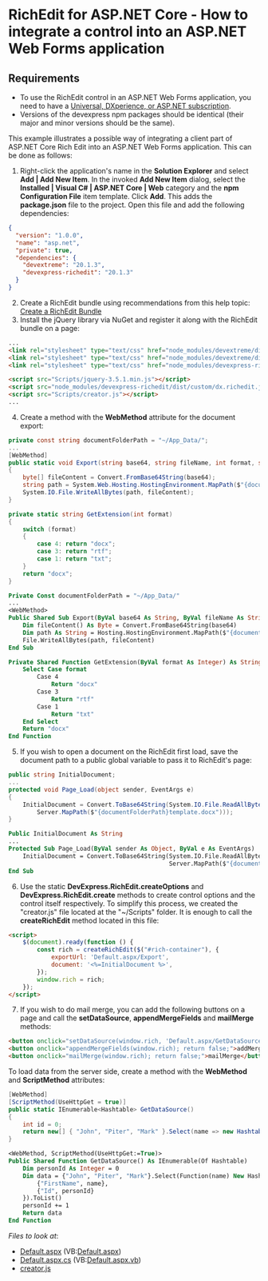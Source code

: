 # RichEdit for ASP.NET Core - How to integrate a control into an ASP.NET Web Forms application

## Requirements
* To use the RichEdit control in an ASP.NET Web Forms application, you need to have a [Universal, DXperience, or ASP.NET subscription](https://www.devexpress.com/buy/net/).
* Versions of the devexpress npm packages should be identical (their major and minor versions should be the same).

This example illustrates a possible way of integrating a client part of ASP.NET Core Rich Edit into an ASP.NET Web Forms application. This can be done as follows:
1. Right-click the application's name in the **Solution Explorer** and select **Add | Add New Item**. In the invoked **Add New Item** dialog, select the **Installed | Visual C# | ASP.NET Core | Web** category and the **npm Configuration File** item template. Click **Add**.
This adds the **package.json** file to the project. Open this file and add the following dependencies:
```json
{
  "version": "1.0.0",
  "name": "asp.net",
  "private": true,
  "dependencies": {
    "devextreme": "20.1.3",
    "devexpress-richedit": "20.1.3"
  }
}
```

2. Create a RichEdit bundle using recommendations from this help topic: [Create a RichEdit Bundle](https://docs.devexpress.com/AspNetCore/401721/office-inspired-controls/get-started/richedit-bundle#create-a-richedit-bundle) 
3. Install the jQuery library via NuGet and register it along with the RichEdit bundle on a page:

```html
...
<link rel="stylesheet" type="text/css" href="node_modules/devextreme/dist/css/dx.common.css" />
<link rel="stylesheet" type="text/css" href="node_modules/devextreme/dist/css/dx.light.compact.css" />
<link rel="stylesheet" type="text/css" href="node_modules/devexpress-richedit/dist/dx.richedit.css" />

<script src="Scripts/jquery-3.5.1.min.js"></script>
<script src="node_modules/devexpress-richedit/dist/custom/dx.richedit.js"></script>
<script src="Scripts/creator.js"></script>
...
```

4. Create a method with the **WebMethod** attribute for the document export:

```cs
private const string documentFolderPath = "~/App_Data/";
...
[WebMethod]
public static void Export(string base64, string fileName, int format, string reason)
{
	byte[] fileContent = Convert.FromBase64String(base64);
	string path = System.Web.Hosting.HostingEnvironment.MapPath($"{documentFolderPath}{fileName}.{GetExtension(format)}");
	System.IO.File.WriteAllBytes(path, fileContent);
}

private static string GetExtension(int format)
{
	switch (format)
	{
		case 4: return "docx";
		case 3: return "rtf";
		case 1: return "txt";
	}
	return "docx";
}
```

```vb
Private Const documentFolderPath = "~/App_Data/"
...
<WebMethod>
Public Shared Sub Export(ByVal base64 As String, ByVal fileName As String, ByVal format As Integer, ByVal reason As String)
	Dim fileContent() As Byte = Convert.FromBase64String(base64)
	Dim path As String = Hosting.HostingEnvironment.MapPath($"{documentFolderPath}{fileName}.{GetExtension(format)}")
	File.WriteAllBytes(path, fileContent)
End Sub

Private Shared Function GetExtension(ByVal format As Integer) As String
	Select Case format
		Case 4
			Return "docx"
		Case 3
			Return "rtf"
		Case 1
			Return "txt"
	End Select
	Return "docx"
End Function
```

5. If you wish to open a document on the RichEdit first load, save the document path to a public global variable to pass it to RichEdit's page:

```cs
public string InitialDocument;
...
protected void Page_Load(object sender, EventArgs e)
{
	InitialDocument = Convert.ToBase64String(System.IO.File.ReadAllBytes(
		Server.MapPath($"{documentFolderPath}template.docx")));
}
```  

```vb
Public InitialDocument As String
...
Protected Sub Page_Load(ByVal sender As Object, ByVal e As EventArgs)
	InitialDocument = Convert.ToBase64String(System.IO.File.ReadAllBytes(
											 Server.MapPath($"{documentFolderPath}template.docx")))
End Sub
```

6. Use the static **DevExpress.RichEdit.createOptions** and **DevExpress.RichEdit.create** methods to create control options and the control itself respectively. To simplify this process, we created the "creator.js" file located at the "~/Scripts" folder.
It is enough to call the **createRichEdit** method located in this file:

```html
<script>
    $(document).ready(function () {
		const rich = createRichEdit($("#rich-container"), {
			exportUrl: 'Default.aspx/Export',
			document: '<%=InitialDocument %>',
		});
		window.rich = rich;
	});
</script>
```

7. If you wish to do mail merge, you can add the following buttons on a page and call the **setDataSource**, **appendMergeFields** and **mailMerge** methods:

```html
<button onclick="setDataSource(window.rich, 'Default.aspx/GetDataSource'); return false;">setDataSource</button>
<button onclick="appendMergeFields(window.rich); return false;">addMergeFields</button>
<button onclick="mailMerge(window.rich); return false;">mailMerge</button>
```

To load data from the server side, create a method with the **WebMethod** and **ScriptMethod** attributes:

```cs
[WebMethod]
[ScriptMethod(UseHttpGet = true)]
public static IEnumerable<Hashtable> GetDataSource()
{
	int id = 0;
	return new[] { "John", "Piter", "Mark" }.Select(name => new Hashtable() { { "FirstName", name }, { "Id", id++ } }).ToList();
}
```

```vb
<WebMethod, ScriptMethod(UseHttpGet:=True)>
Public Shared Function GetDataSource() As IEnumerable(Of Hashtable)
	Dim personId As Integer = 0
	Dim data = {"John", "Piter", "Mark"}.Select(Function(name) New Hashtable() From {
		{"FirstName", name},
		{"Id", personId}
	}).ToList()
	personId += 1
	Return data
End Function
```

<!-- default file list -->
*Files to look at*:

* [Default.aspx](./CS/RichWebForms/Default.aspx) (VB:[Default.aspx](./VB/RichWebForms/Default.aspx))
* [Default.aspx.cs](./CS/RichWebForms/Default.aspx.cs) (VB:[Default.aspx.vb](./VB/RichWebForms/Default.aspx.vb))
* [creator.js](./CS/RichWebForms/Scripts/creator.js)
<!-- default file list end -->
